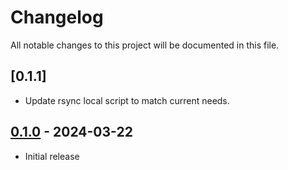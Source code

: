 # Changelog

All notable changes to this project will be documented in this file.

## [0.1.1]

- Update rsync local script to match current needs.

## [0.1.0] - 2024-03-22

- Initial release

[0.1.0]: https://github.com/jozhw/atzlan/releases/tag/v0.1.0
